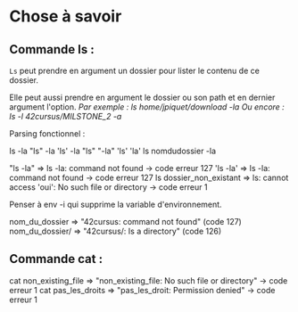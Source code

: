 # Chose à savoir

## Commande ls :

`Ls` peut prendre en argument un dossier pour lister le contenu de ce dossier.

Elle peut aussi prendre en argument le dossier ou son path et en dernier argument l'option.
*Par exemple : ls home/jpiquet/download -la*
*Ou encore : ls -l 42cursus/MILSTONE_2 -a*

Parsing fonctionnel : 

ls -la
"ls" -la
'ls' -la
"ls" "-la"
'ls' 'la'
ls nomdudossier -la


"ls -la" => ls -la: command not found -> code erreur 127
'ls -la' => ls -la: command not found -> code erreur 127
ls dossier_non_existant => ls: cannot access 'oui': No such file or directory -> code erreur 1

Penser à env -i qui supprime la variable d'environnement.

nom_du_dossier => "42cursus: command not found" (code 127)
nom_du_dossier/ => "42cursus/: Is a directory" (code 126)

## Commande cat :

cat non_existing_file => "non_existing_file: No such file or directory" -> code erreur 1
cat pas_les_droits => "pas_les_droit: Permission denied" -> code erreur 1



